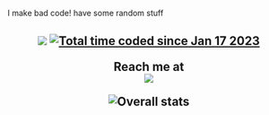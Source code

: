 I make bad code! have some random stuff

<h2 align="center">
<img src="https://komarev.com/ghpvc/?username=Kathund">
<a href="https://wakatime.com/@2b7c6789-3672-4def-94e6-41ba1c8749a3"><img src="https://wakatime.com/badge/user/2b7c6789-3672-4def-94e6-41ba1c8749a3.svg" alt="Total time coded since Jan 17 2023" /></a>
    

**Reach me at**<br>
<img src="https://discord.c99.nl/widget/theme-3/608584543506530314.png">

![Overall stats](https://github-readme-stats.vercel.app/api?username=kathund&theme=vue-dark&show_icons=true&count_private=true)
